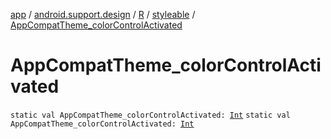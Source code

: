 [app](../../../index.md) / [android.support.design](../../index.md) / [R](../index.md) / [styleable](index.md) / [AppCompatTheme_colorControlActivated](./-app-compat-theme_color-control-activated.md)

# AppCompatTheme_colorControlActivated

`static val AppCompatTheme_colorControlActivated: `[`Int`](https://kotlinlang.org/api/latest/jvm/stdlib/kotlin/-int/index.html)
`static val AppCompatTheme_colorControlActivated: `[`Int`](https://kotlinlang.org/api/latest/jvm/stdlib/kotlin/-int/index.html)